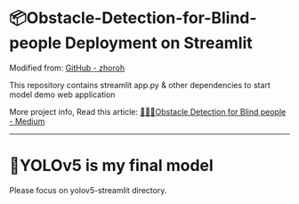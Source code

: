 # 📦Obstacle-Detection-for-Blind-people Deployment on Streamlit

Modified from: [GitHub - zhoroh](https://github.com/zhoroh/ObjectDetection_detectron2_)

This repository contains streamlit app.py & other dependencies to start model demo web application

More project info, Read this article: [👨🏼‍🦯Obstacle Detection for Blind people - Medium](https://medium.com/@thepbordinjaiinsom/obstacle-detection-for-blind-people-d33e3c4e11dd)

---

# 🚀YOLOv5 is my final model

Please focus on yolov5-streamlit directory.
